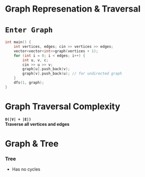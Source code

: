 # Graph Represenation & Traversal

# `Enter Graph` 
```cpp
int main() {
    int vertices, edges; cin >> vertices >> edges;
    vector<vector<int>>graph(vertices + 1);
    for (int i = 0; i < edges; i++) {
        int u, v, c;
        cin >> u >> v;
        graph[u].push_back(v);
        graph[v].push_back(u); // for undirected graph
    }
    dfs(1, graph);
}
```

# Graph Traversal Complexity
**`O(|V| + |E|)`** <br>
**Traverse all vertices and edges**

# Graph & Tree
### Tree 
- Has no cycles

